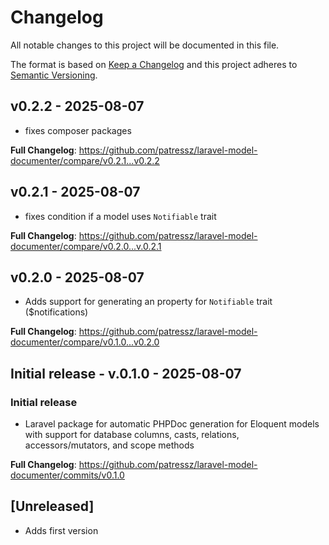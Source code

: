 # Changelog

All notable changes to this project will be documented in this file.

The format is based on [Keep a Changelog](http://keepachangelog.com/)
and this project adheres to [Semantic Versioning](http://semver.org/).

## v0.2.2 - 2025-08-07

- fixes composer packages

**Full Changelog**: https://github.com/patressz/laravel-model-documenter/compare/v0.2.1...v0.2.2

## v0.2.1 - 2025-08-07

- fixes condition if a model uses `Notifiable` trait

**Full Changelog**: https://github.com/patressz/laravel-model-documenter/compare/v0.2.0...v.0.2.1

## v0.2.0 - 2025-08-07

- Adds support for generating an property for `Notifiable` trait ($notifications)

**Full Changelog**: https://github.com/patressz/laravel-model-documenter/compare/v0.1.0...v0.2.0

## Initial release - v.0.1.0 - 2025-08-07

### Initial release

- Laravel package for automatic PHPDoc generation for Eloquent models with support for database columns, casts, relations, accessors/mutators, and scope methods

**Full Changelog**: https://github.com/patressz/laravel-model-documenter/commits/v0.1.0

## [Unreleased]

- Adds first version
